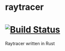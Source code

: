 # raytracer
# [![Build Status](https://travis-ci.org/jordanosborn/raytracer.svg?branch=master)](https://travis-ci.org/jordanosborn/raytracer)
Raytracer written in Rust

